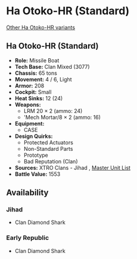 # Ha Otoko-HR (Standard) 

[Other Ha Otoko-HR variants](../ha_otoko-hr.md) 

## Ha Otoko-HR (Standard) 

- **Role:** Missile Boat 
- **Tech Base:** Clan Mixed (3077) 
- **Chassis:** 65 tons 
- **Movement:** 4 / 6, Light 
- **Armor:** 208 
- **Cockpit:** Small 
- **Heat Sinks:** 12 (24) 
- **Weapons:** 
  - LRM 20 × 2 (ammo: 24) 
  - 'Mech Mortar/8 × 2 (ammo: 16) 
- **Equipment:** 
  - CASE 
- **Design Quirks:** 
  - Protected Actuators 
  - Non-Standard Parts 
  - Prototype 
  - Bad Reputation (Clan) 
- **Sources:** XTRO Clans - Jihad , [Master Unit List](http://masterunitlist.info/Unit/Details/4258/ha-otoko-hr) 
- **Battle Value:** 1553 

## Availability 

### Jihad 

- Clan Diamond Shark 

### Early Republic 

- Clan Diamond Shark 

